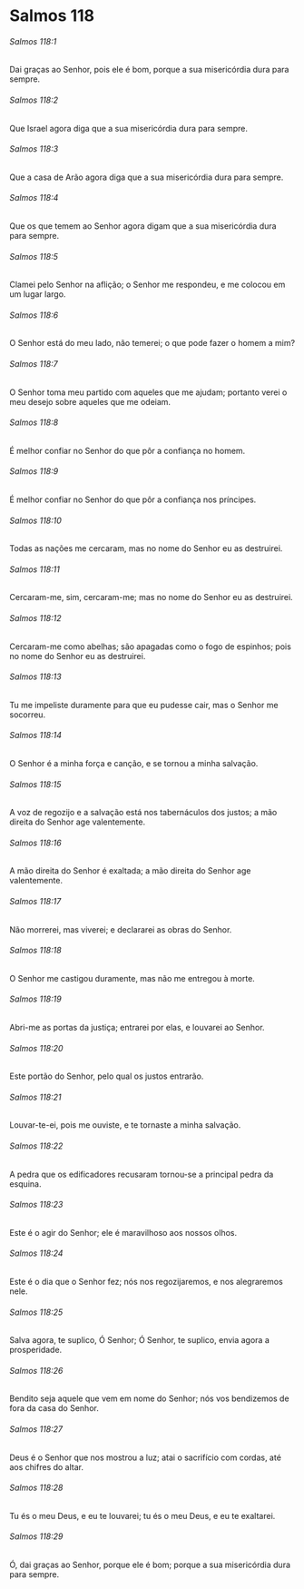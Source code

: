# Salmos 118

###### Salmos 118:1

Dai graças ao Senhor, pois ele é bom, porque a sua misericórdia dura para sempre.

###### Salmos 118:2

Que Israel agora diga que a sua misericórdia dura para sempre.

###### Salmos 118:3

Que a casa de Arão agora diga que a sua misericórdia dura para sempre.

###### Salmos 118:4

Que os que temem ao Senhor agora digam que a sua misericórdia dura para sempre.

###### Salmos 118:5

Clamei pelo Senhor na aflição; o Senhor me respondeu, e me colocou em um lugar largo.

###### Salmos 118:6

O Senhor está do meu lado, não temerei; o que pode fazer o homem a mim?

###### Salmos 118:7

O Senhor toma meu partido com aqueles que me ajudam; portanto verei o meu desejo sobre aqueles que me odeiam.

###### Salmos 118:8

É melhor confiar no Senhor do que pôr a confiança no homem.

###### Salmos 118:9

É melhor confiar no Senhor do que pôr a confiança nos príncipes.

###### Salmos 118:10

Todas as nações me cercaram, mas no nome do Senhor eu as destruirei.

###### Salmos 118:11

Cercaram-me, sim, cercaram-me; mas no nome do Senhor eu as destruirei.

###### Salmos 118:12

Cercaram-me como abelhas; são apagadas como o fogo de espinhos; pois no nome do Senhor eu as destruirei.

###### Salmos 118:13

Tu me impeliste duramente para que eu pudesse cair, mas o Senhor me socorreu.

###### Salmos 118:14

O Senhor é a minha força e canção, e se tornou a minha salvação.

###### Salmos 118:15

A voz de regozijo e a salvação está nos tabernáculos dos justos; a mão direita do Senhor age valentemente.

###### Salmos 118:16

A mão direita do Senhor é exaltada; a mão direita do Senhor age valentemente.

###### Salmos 118:17

Não morrerei, mas viverei; e declararei as obras do Senhor.

###### Salmos 118:18

O Senhor me castigou duramente, mas não me entregou à morte.

###### Salmos 118:19

Abri-me as portas da justiça; entrarei por elas, e louvarei ao Senhor.

###### Salmos 118:20

Este portão do Senhor, pelo qual os justos entrarão.

###### Salmos 118:21

Louvar-te-ei, pois me ouviste, e te tornaste a minha salvação.

###### Salmos 118:22

A pedra que os edificadores recusaram tornou-se a principal pedra da esquina.

###### Salmos 118:23

Este é o agir do Senhor; ele é maravilhoso aos nossos olhos.

###### Salmos 118:24

Este é o dia que o Senhor fez; nós nos regozijaremos, e nos alegraremos nele.

###### Salmos 118:25

Salva agora, te suplico, Ó Senhor; Ó Senhor, te suplico, envia agora a prosperidade.

###### Salmos 118:26

Bendito seja aquele que vem em nome do Senhor; nós vos bendizemos de fora da casa do Senhor.

###### Salmos 118:27

Deus é o Senhor que nos mostrou a luz; atai o sacrifício com cordas, até aos chifres do altar.

###### Salmos 118:28

Tu és o meu Deus, e eu te louvarei; tu és o meu Deus, e eu te exaltarei.

###### Salmos 118:29

Ó, dai graças ao Senhor, porque ele é bom; porque a sua misericórdia dura para sempre.

